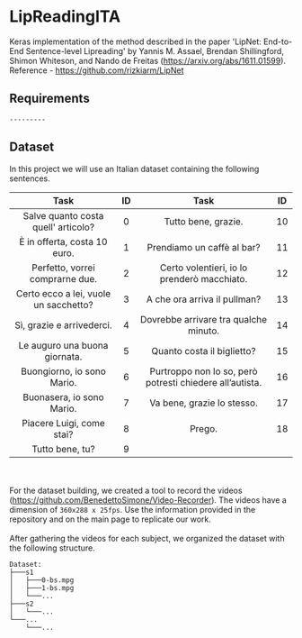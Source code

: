 # LipReadingITA

Keras implementation of the method described in the paper 'LipNet: End-to-End Sentence-level Lipreading' by Yannis M. Assael, Brendan Shillingford, Shimon Whiteson, and Nando de Freitas (https://arxiv.org/abs/1611.01599).
Reference - https://github.com/rizkiarm/LipNet


## Requirements
```
---------
```









## Dataset
In this project we will use an Italian dataset containing the following sentences.


|        Task       |   ID   |        Task       |   ID   |
|:-----------------:|:------:|:-----------------:|:------:|
|  Salve quanto costa quell' articolo?  |   0   |  Tutto bene, grazie.  |   10   |
|  È in offerta, costa 10 euro.  |   1   |  Prendiamo un caffè al bar?  |   11   |
|  Perfetto, vorrei comprarne due.  |   2   |  Certo volentieri, io lo prenderò macchiato.  |   12   |
|  Certo ecco a lei, vuole un sacchetto?  |   3   |  A che ora arriva il pullman?  |   13   |
|  Sì, grazie e arrivederci.  |   4   |  Dovrebbe arrivare tra qualche minuto.  |   14   |
|  Le auguro una buona giornata.  |   5   |  Quanto costa il biglietto?  |   15   |
|  Buongiorno, io sono Mario.  |   6   |  Purtroppo non lo so, però potresti chiedere all’autista.  |   16   |
|  Buonasera, io sono Mario.  |   7   |  Va bene, grazie lo stesso.  |   17   |
|  Piacere Luigi, come stai?  |   8   |  Prego.  |   18   |
|  Tutto bene, tu?  |  9   |


<br><br>
For the dataset building, we created a tool to record the videos (https://github.com/BenedettoSimone/Video-Recorder). The videos have a dimension of ``360x288 x 25fps``. Use the information provided in the repository and on the main page to replicate our work.
<br><br>After gathering the videos for each subject, we organized the dataset with the following structure.

```
Dataset:
├───s1
│   ├───0-bs.mpg
│   ├───1-bs.mpg
│   └───...
├───s2
│   └───...
└───...
    └───...
```

